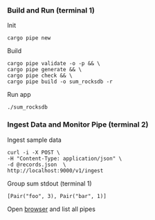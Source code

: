 ### Build and Run (terminal 1)
Init
```
cargo pipe new
```
Build
```
cargo pipe validate -o -p && \
cargo pipe generate && \
cargo pipe check && \
cargo pipe build -o sum_rocksdb -r
```
Run app
```
./sum_rocksdb
```
### Ingest Data and Monitor Pipe (terminal 2)
Ingest sample data
```
curl -i -X POST \
-H "Content-Type: application/json" \
-d @records.json  \
http://localhost:9000/v1/ingest
```
Group sum stdout (terminal 1)
```
[Pair("foo", 3), Pair("bar", 1)]
```
Open [browser](http://localhost:8000/v1/pipe) and list all pipes